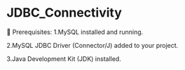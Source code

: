 # JDBC_Connectivity
🔧 Prerequisites:
1.MySQL installed and running.

2.MySQL JDBC Driver (Connector/J) added to your project.

3.Java Development Kit (JDK) installed.
